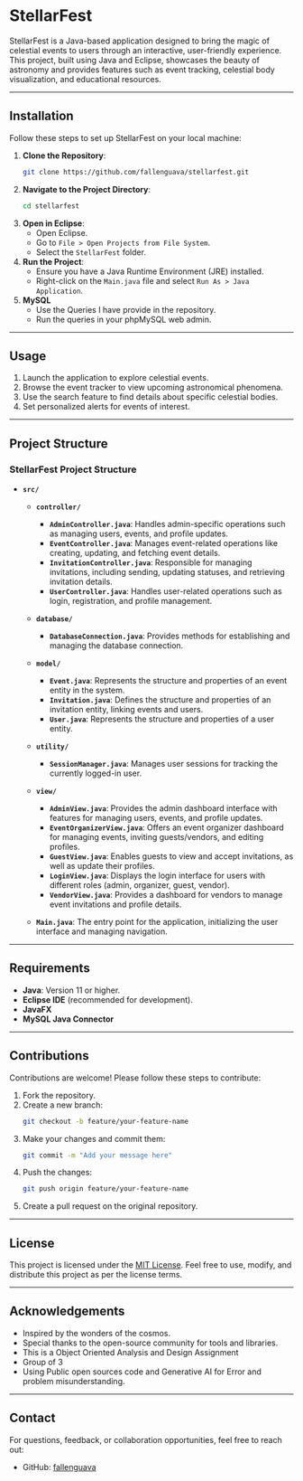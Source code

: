 # StellarFest

StellarFest is a Java-based application designed to bring the magic of celestial events to users through an interactive, user-friendly experience. This project, built using Java and Eclipse, showcases the beauty of astronomy and provides features such as event tracking, celestial body visualization, and educational resources.

---

## Installation

Follow these steps to set up StellarFest on your local machine:

1. **Clone the Repository**:
   ```bash
   git clone https://github.com/fallenguava/stellarfest.git
   ```
2. **Navigate to the Project Directory**:
   ```bash
   cd stellarfest
   ```
3. **Open in Eclipse**:
   - Open Eclipse.
   - Go to `File > Open Projects from File System`.
   - Select the `StellarFest` folder.
4. **Run the Project**:
   - Ensure you have a Java Runtime Environment (JRE) installed.
   - Right-click on the `Main.java` file and select `Run As > Java Application`.
5. **MySQL**
   - Use the Queries I have provide in the repository.
   - Run the queries in your phpMySQL web admin.

---

## Usage

1. Launch the application to explore celestial events.
2. Browse the event tracker to view upcoming astronomical phenomena.
3. Use the search feature to find details about specific celestial bodies.
4. Set personalized alerts for events of interest.

---

## Project Structure

### **StellarFest Project Structure**

- **`src/`**  
  - **`controller/`**  
    - **`AdminController.java`**: Handles admin-specific operations such as managing users, events, and profile updates.  
    - **`EventController.java`**: Manages event-related operations like creating, updating, and fetching event details.  
    - **`InvitationController.java`**: Responsible for managing invitations, including sending, updating statuses, and retrieving invitation details.  
    - **`UserController.java`**: Handles user-related operations such as login, registration, and profile management.  

  - **`database/`**  
    - **`DatabaseConnection.java`**: Provides methods for establishing and managing the database connection.  

  - **`model/`**  
    - **`Event.java`**: Represents the structure and properties of an event entity in the system.  
    - **`Invitation.java`**: Defines the structure and properties of an invitation entity, linking events and users.  
    - **`User.java`**: Represents the structure and properties of a user entity.  

  - **`utility/`**  
    - **`SessionManager.java`**: Manages user sessions for tracking the currently logged-in user.  

  - **`view/`**  
    - **`AdminView.java`**: Provides the admin dashboard interface with features for managing users, events, and profile updates.  
    - **`EventOrganizerView.java`**: Offers an event organizer dashboard for managing events, inviting guests/vendors, and editing profiles.  
    - **`GuestView.java`**: Enables guests to view and accept invitations, as well as update their profiles.  
    - **`LoginView.java`**: Displays the login interface for users with different roles (admin, organizer, guest, vendor).  
    - **`VendorView.java`**: Provides a dashboard for vendors to manage event invitations and profile details.  

  - **`Main.java`**: The entry point for the application, initializing the user interface and managing navigation.  

---

## Requirements

- **Java**: Version 11 or higher.
- **Eclipse IDE** (recommended for development).
- **JavaFX**
- **MySQL Java Connector**

---

## Contributions

Contributions are welcome! Please follow these steps to contribute:

1. Fork the repository.
2. Create a new branch:
   ```bash
   git checkout -b feature/your-feature-name
   ```
3. Make your changes and commit them:
   ```bash
   git commit -m "Add your message here"
   ```
4. Push the changes:
   ```bash
   git push origin feature/your-feature-name
   ```
5. Create a pull request on the original repository.

---

## License

This project is licensed under the [MIT License](LICENSE). Feel free to use, modify, and distribute this project as per the license terms.

---

## Acknowledgements

- Inspired by the wonders of the cosmos.
- Special thanks to the open-source community for tools and libraries.
- This is a Object Oriented Analysis and Design Assignment
- Group of 3
- Using Public open sources code and Generative AI for Error and problem misunderstanding.

---

## Contact

For questions, feedback, or collaboration opportunities, feel free to reach out:

- GitHub: [fallenguava](https://github.com/fallenguava)
